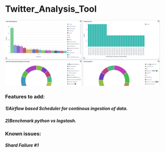 # Twitter_Analysis_Tool

![alt text](https://github.com/yaskh/Twitter-Analysis-Tool/blob/master/visulization.PNG)


### Features to add:
  ##### 1)Airflow based Scheduler for continous ingestion of data.
  ##### 2)Benchmark python vs logstash.
 
### Known issues:
  ##### Shard Failure #1
